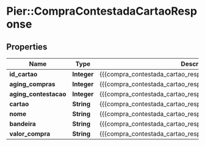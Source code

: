# Pier::CompraContestadaCartaoResponse

## Properties
Name | Type | Description | Notes
------------ | ------------- | ------------- | -------------
**id_cartao** | **Integer** | {{{compra_contestada_cartao_response_id_cartao_value}}} | [optional] 
**aging_compras** | **Integer** | {{{compra_contestada_cartao_response_aging_compras_value}}} | [optional] 
**aging_contestacao** | **Integer** | {{{compra_contestada_cartao_response_aging_contestacao_value}}} | [optional] 
**cartao** | **String** | {{{compra_contestada_cartao_response_cartao_value}}} | [optional] 
**nome** | **String** | {{{compra_contestada_cartao_response_nome_value}}} | [optional] 
**bandeira** | **String** | {{{compra_contestada_cartao_response_bandeira_value}}} | [optional] 
**valor_compra** | **String** | {{{compra_contestada_cartao_response_valor_compra_value}}} | [optional] 


